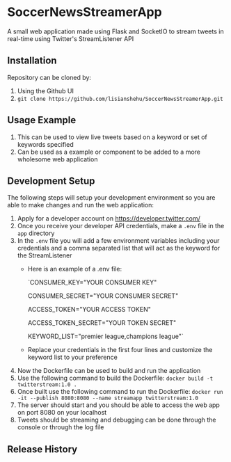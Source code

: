 # SoccerNewsStreamerApp

A small web application made using Flask and SocketIO to stream tweets in real-time using Twitter's StreamListener API

## Installation
Repository can be cloned by:
1. Using the Github UI
2. `git clone https://github.com/lisianshehu/SoccerNewsStreamerApp.git`

## Usage Example
1. This can be used to view live tweets based on a keyword or set of keywords specified 
2. Can be used as a example or component to be added to a more wholesome web application 

## Development Setup
The following steps will setup your development environment so you are able to make changes and run the web application:
1. Apply for a developer account on https://developer.twitter.com/
2. Once you receive your developer API credentials, make a `.env` file in the `app` directory
3. In the `.env` file you will add a few environment variables including your credentials and a comma separated list that will act as the keyword for the StreamListener
    - Here is an example of a .env file:
        
       `CONSUMER_KEY="YOUR CONSUMER KEY"
       
        CONSUMER_SECRET="YOUR CONSUMER SECRET"
        
        ACCESS_TOKEN="YOUR ACCESS TOKEN"
        
        ACCESS_TOKEN_SECRET="YOUR TOKEN SECRET"
        
        KEYWORD_LIST="premier league,champions league"`
    - Replace your credentials in the first four lines and customize the keyword list to your preference
4. Now the Dockerfile can be used to build and run the application
5. Use the following command to build the Dockerfile: `docker build -t twitterstream:1.0 .`
6. Once built use the following command to run the Dockerfile: `docker run -it --publish 8080:8080 --name streamapp twitterstream:1.0`
7. The server should start and you should be able to access the web app on port 8080 on your localhost
8. Tweets should be streaming and debugging can be done through the console or through the log file 

## Release History

